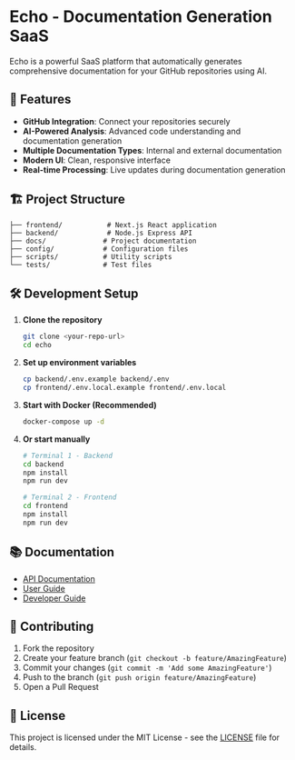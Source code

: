 # Echo - Documentation Generation SaaS

Echo is a powerful SaaS platform that automatically generates comprehensive documentation for your GitHub repositories using AI.

## 🚀 Features

- **GitHub Integration**: Connect your repositories securely
- **AI-Powered Analysis**: Advanced code understanding and documentation generation
- **Multiple Documentation Types**: Internal and external documentation
- **Modern UI**: Clean, responsive interface
- **Real-time Processing**: Live updates during documentation generation

## 🏗️ Project Structure

```
├── frontend/           # Next.js React application
├── backend/            # Node.js Express API
├── docs/              # Project documentation
├── config/            # Configuration files
├── scripts/           # Utility scripts
└── tests/             # Test files
```

## 🛠️ Development Setup

1. **Clone the repository**
   ```bash
   git clone <your-repo-url>
   cd echo
   ```

2. **Set up environment variables**
   ```bash
   cp backend/.env.example backend/.env
   cp frontend/.env.local.example frontend/.env.local
   ```

3. **Start with Docker (Recommended)**
   ```bash
   docker-compose up -d
   ```

4. **Or start manually**
   ```bash
   # Terminal 1 - Backend
   cd backend
   npm install
   npm run dev
   
   # Terminal 2 - Frontend
   cd frontend
   npm install
   npm run dev
   ```

## 📚 Documentation

- [API Documentation](docs/api/)
- [User Guide](docs/user-guide/)
- [Developer Guide](docs/developer/)

## 🤝 Contributing

1. Fork the repository
2. Create your feature branch (`git checkout -b feature/AmazingFeature`)
3. Commit your changes (`git commit -m 'Add some AmazingFeature'`)
4. Push to the branch (`git push origin feature/AmazingFeature`)
5. Open a Pull Request

## 📄 License

This project is licensed under the MIT License - see the [LICENSE](LICENSE) file for details.

